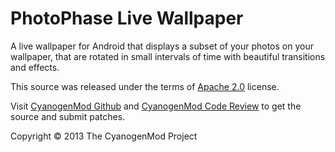 PhotoPhase Live Wallpaper
=========================

A live wallpaper for Android that displays a subset of your photos on your
wallpaper, that are rotated in small intervals of time with beautiful transitions
and effects.

This source was released under the terms of
[Apache 2.0](http://www.apache.org/licenses/LICENSE-2.0.html) license.

Visit [CyanogenMod Github](https://github.com/CyanogenMod/android_packages_wallpapers_PhotoPhase)
and [CyanogenMod Code Review](http://review.cyanogenmod.org/) to get the source
and submit patches.

Copyright © 2013 The CyanogenMod Project
